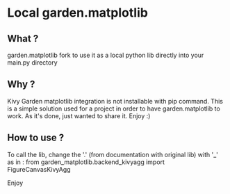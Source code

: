 # Local garden.matplotlib 

## What ?
garden.matplotlib fork to use it as a local python lib directly into your main.py directory

## Why ?
Kivy Garden matplotlib integration is not installable with pip command.
This is a simple solution used for a project in order to have garden.matplotlib to work.
As it's done, just wanted to share it. Enjoy :)

## How to use ?
To call the lib, change the '.' (from documentation with original lib) with '_' as in :
from garden_matplotlib.backend_kivyagg import FigureCanvasKivyAgg

Enjoy